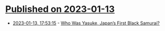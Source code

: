 # [Published on 2023-01-13](index.md)

* [2023-01-13, 17:53:15](https://news.ycombinator.com/item?id=34371285) - [Who Was Yasuke, Japan’s First Black Samurai?](https://www.smithsonianmag.com/history/who-was-yasuke-japans-first-black-samurai-180981416/)
